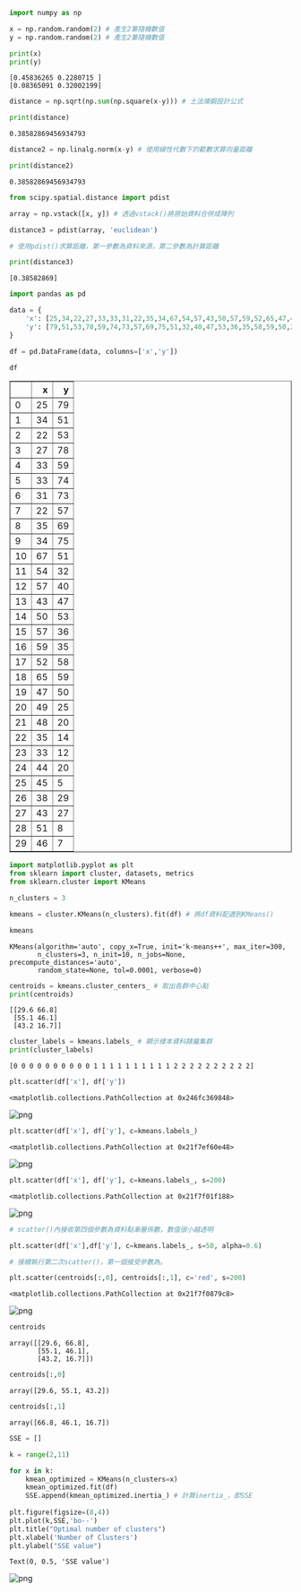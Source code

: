 ```python
import numpy as np

x = np.random.random(2) # 產生2筆隨機數值
y = np.random.random(2) # 產生2筆隨機數值

print(x)
print(y)
```

    [0.45836265 0.2280715 ]
    [0.08365091 0.32002199]
    


```python
distance = np.sqrt(np.sum(np.square(x-y))) # 土法煉鋼設計公式

print(distance)
```

    0.38582869456934793
    


```python
distance2 = np.linalg.norm(x-y) # 使用線性代數下的範數求算向量距離

print(distance2)
```

    0.38582869456934793
    


```python
from scipy.spatial.distance import pdist

array = np.vstack([x, y]) # 透過vstack()將原始資料合併成陣列

distance3 = pdist(array, 'euclidean')

# 使用pdist()求算距離，第一參數為資料來源，第二參數為計算距離

print(distance3)
```

    [0.38582869]
    


```python
import pandas as pd

data = {
    'x': [25,34,22,27,33,33,31,22,35,34,67,54,57,43,50,57,59,52,65,47,49,48,35,33,44,45,38,43,51,46],
    'y': [79,51,53,78,59,74,73,57,69,75,51,32,40,47,53,36,35,58,59,50,25,20,14,12,20,5,29,27,8,7]
}

df = pd.DataFrame(data, columns=['x','y'])

df
```




<div>

<table border="1" class="dataframe">
  <thead>
    <tr style="text-align: right;">
      <th></th>
      <th>x</th>
      <th>y</th>
    </tr>
  </thead>
  <tbody>
    <tr>
      <td>0</td>
      <td>25</td>
      <td>79</td>
    </tr>
    <tr>
      <td>1</td>
      <td>34</td>
      <td>51</td>
    </tr>
    <tr>
      <td>2</td>
      <td>22</td>
      <td>53</td>
    </tr>
    <tr>
      <td>3</td>
      <td>27</td>
      <td>78</td>
    </tr>
    <tr>
      <td>4</td>
      <td>33</td>
      <td>59</td>
    </tr>
    <tr>
      <td>5</td>
      <td>33</td>
      <td>74</td>
    </tr>
    <tr>
      <td>6</td>
      <td>31</td>
      <td>73</td>
    </tr>
    <tr>
      <td>7</td>
      <td>22</td>
      <td>57</td>
    </tr>
    <tr>
      <td>8</td>
      <td>35</td>
      <td>69</td>
    </tr>
    <tr>
      <td>9</td>
      <td>34</td>
      <td>75</td>
    </tr>
    <tr>
      <td>10</td>
      <td>67</td>
      <td>51</td>
    </tr>
    <tr>
      <td>11</td>
      <td>54</td>
      <td>32</td>
    </tr>
    <tr>
      <td>12</td>
      <td>57</td>
      <td>40</td>
    </tr>
    <tr>
      <td>13</td>
      <td>43</td>
      <td>47</td>
    </tr>
    <tr>
      <td>14</td>
      <td>50</td>
      <td>53</td>
    </tr>
    <tr>
      <td>15</td>
      <td>57</td>
      <td>36</td>
    </tr>
    <tr>
      <td>16</td>
      <td>59</td>
      <td>35</td>
    </tr>
    <tr>
      <td>17</td>
      <td>52</td>
      <td>58</td>
    </tr>
    <tr>
      <td>18</td>
      <td>65</td>
      <td>59</td>
    </tr>
    <tr>
      <td>19</td>
      <td>47</td>
      <td>50</td>
    </tr>
    <tr>
      <td>20</td>
      <td>49</td>
      <td>25</td>
    </tr>
    <tr>
      <td>21</td>
      <td>48</td>
      <td>20</td>
    </tr>
    <tr>
      <td>22</td>
      <td>35</td>
      <td>14</td>
    </tr>
    <tr>
      <td>23</td>
      <td>33</td>
      <td>12</td>
    </tr>
    <tr>
      <td>24</td>
      <td>44</td>
      <td>20</td>
    </tr>
    <tr>
      <td>25</td>
      <td>45</td>
      <td>5</td>
    </tr>
    <tr>
      <td>26</td>
      <td>38</td>
      <td>29</td>
    </tr>
    <tr>
      <td>27</td>
      <td>43</td>
      <td>27</td>
    </tr>
    <tr>
      <td>28</td>
      <td>51</td>
      <td>8</td>
    </tr>
    <tr>
      <td>29</td>
      <td>46</td>
      <td>7</td>
    </tr>
  </tbody>
</table>
</div>




```python
import matplotlib.pyplot as plt
from sklearn import cluster, datasets, metrics
from sklearn.cluster import KMeans

n_clusters = 3

kmeans = cluster.KMeans(n_clusters).fit(df) # 將df資料配適到KMeans()

kmeans
```




    KMeans(algorithm='auto', copy_x=True, init='k-means++', max_iter=300,
           n_clusters=3, n_init=10, n_jobs=None, precompute_distances='auto',
           random_state=None, tol=0.0001, verbose=0)




```python
centroids = kmeans.cluster_centers_ # 取出各群中心點
print(centroids)
```

    [[29.6 66.8]
     [55.1 46.1]
     [43.2 16.7]]
    


```python
cluster_labels = kmeans.labels_ # 顯示樣本資料隸屬集群
print(cluster_labels)
```

    [0 0 0 0 0 0 0 0 0 0 1 1 1 1 1 1 1 1 1 1 2 2 2 2 2 2 2 2 2 2]
    


```python
plt.scatter(df['x'], df['y'])
```




    <matplotlib.collections.PathCollection at 0x246fc369848>




![png](output_8_1.png)



```python
plt.scatter(df['x'], df['y'], c=kmeans.labels_)
```




    <matplotlib.collections.PathCollection at 0x21f7ef60e48>




![png](output_9_1.png)



```python
plt.scatter(df['x'], df['y'], c=kmeans.labels_, s=200)
```




    <matplotlib.collections.PathCollection at 0x21f7f01f188>




![png](output_10_1.png)



```python
# scatter()內接收第四個參數為資料點漸層係數，數值很小越透明

plt.scatter(df['x'],df['y'], c=kmeans.labels_, s=50, alpha=0.6)

# 接續執行第二次scatter()，第一個接受參數為。

plt.scatter(centroids[:,0], centroids[:,1], c='red', s=200)
```




    <matplotlib.collections.PathCollection at 0x21f7f0879c8>




![png](output_11_1.png)



```python
centroids
```




    array([[29.6, 66.8],
           [55.1, 46.1],
           [43.2, 16.7]])




```python
centroids[:,0]
```




    array([29.6, 55.1, 43.2])




```python
centroids[:,1]
```




    array([66.8, 46.1, 16.7])




```python
SSE = []

k = range(2,11)

for x in k:
    kmean_optimized = KMeans(n_clusters=x)
    kmean_optimized.fit(df)
    SSE.append(kmean_optimized.inertia_) # 計算inertia_，即SSE
    
plt.figure(figsize=(8,4))
plt.plot(k,SSE,'bo--')
plt.title("Optimal number of clusters")
plt.xlabel('Number of Clusters')
plt.ylabel("SSE value")
```




    Text(0, 0.5, 'SSE value')




![png](output_15_1.png)

